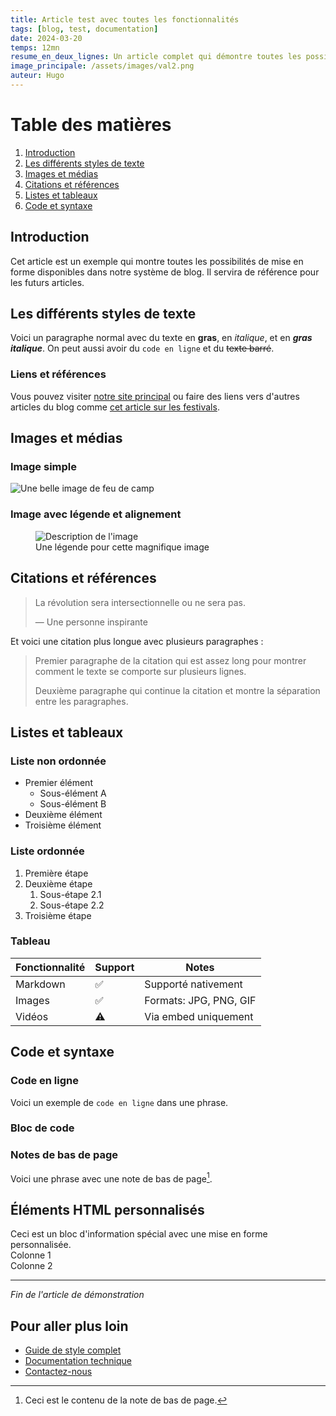 ```yaml
---
title: Article test avec toutes les fonctionnalités
tags: [blog, test, documentation]
date: 2024-03-20
temps: 12mn
resume_en_deux_lignes: Un article complet qui démontre toutes les possibilités de mise en forme disponibles dans notre système de blog.
image_principale: /assets/images/val2.png
auteur: Hugo
---
```


# Table des matières
1. [Introduction](#introduction)
2. [Les différents styles de texte](#les-différents-styles-de-texte)
3. [Images et médias](#images-et-médias)
4. [Citations et références](#citations-et-références)
5. [Listes et tableaux](#listes-et-tableaux)
6. [Code et syntaxe](#code-et-syntaxe)

## Introduction

Cet article est un exemple qui montre toutes les possibilités de mise en forme disponibles dans notre système de blog. Il servira de référence pour les futurs articles.

## Les différents styles de texte

Voici un paragraphe normal avec du texte en **gras**, en *italique*, et en ***gras italique***. On peut aussi avoir du `code en ligne` et du ~~texte barré~~.

### Liens et références

Vous pouvez visiter [notre site principal](https://example.com) ou faire des liens vers d'autres articles du blog comme [cet article sur les festivals](/blog/les-coulisses-du-festival).

## Images et médias

### Image simple
![Une belle image de feu de camp](/assets/images/val2.png)

### Image avec légende et alignement
<figure class="text-center">
  <img src="/assets/images/val2.png" alt="Description de l'image" class="mx-auto">
  <figcaption>Une légende pour cette magnifique image</figcaption>
</figure>

## Citations et références

> La révolution sera intersectionnelle ou ne sera pas.
> 
> — Une personne inspirante

Et voici une citation plus longue avec plusieurs paragraphes :

> Premier paragraphe de la citation qui est assez long pour montrer comment le texte se comporte sur plusieurs lignes.
>
> Deuxième paragraphe qui continue la citation et montre la séparation entre les paragraphes.

## Listes et tableaux

### Liste non ordonnée
- Premier élément
  - Sous-élément A
  - Sous-élément B
- Deuxième élément
- Troisième élément

### Liste ordonnée
1. Première étape
2. Deuxième étape
   1. Sous-étape 2.1
   2. Sous-étape 2.2
3. Troisième étape

### Tableau

| Fonctionnalité | Support | Notes |
|----------------|---------|--------|
| Markdown | ✅ | Supporté nativement |
| Images | ✅ | Formats: JPG, PNG, GIF |
| Vidéos | ⚠️ | Via embed uniquement |

## Code et syntaxe

### Code en ligne
Voici un exemple de `code en ligne` dans une phrase.

### Bloc de code


### Notes de bas de page

Voici une phrase avec une note de bas de page[^1].

[^1]: Ceci est le contenu de la note de bas de page.

## Éléments HTML personnalisés

<div class="alert alert-info">
  Ceci est un bloc d'information spécial avec une mise en forme personnalisée.
</div>

<div class="grid grid-cols-2 gap-4 my-8">
  <div class="bg-red p-4">
    Colonne 1
  </div>
  <div class="bg-red p-4">
    Colonne 2
  </div>
</div>

---

*Fin de l'article de démonstration*

## Pour aller plus loin

- [Guide de style complet](/style-guide)
- [Documentation technique](/docs)
- [Contactez-nous](/contact)